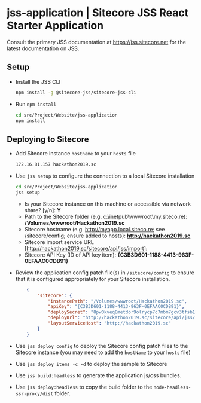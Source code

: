 # jss-application | Sitecore JSS React Starter Application

Consult the primary JSS documentation at https://jss.sitecore.net for the latest documentation on JSS.

## Setup

- Install the JSS CLI

    ```bash
    npm install -g @sitecore-jss/sitecore-jss-cli
    ```

- Run `npm install`

    ```bash
    cd src/Project/Website/jss-application
    npm install
    ```

## Deploying to Sitecore

* Add Sitecore instance `hostname` to your `hosts` file

    ```bash
    172.16.81.157 hackathon2019.sc
    ```

* Use `jss setup` to configure the connection to a local Sitecore installation

    ```bash
    cd src/Project/Website/jss-application
    jss setup
    ```

    - Is your Sitecore instance on this machine or accessible via network share? [y/n]: **Y**
    - Path to the Sitecore folder (e.g. c:\inetpub\wwwroot\my.siteco.re): **/Volumes/wwwroot/Hackathon2019.sc**
    - Sitecore hostname (e.g. http://myapp.local.siteco.re; see /sitecore/config; ensure added to hosts): **http://hackathon2019.sc**
    - Sitecore import service URL [http://hackathon2019.sc/sitecore/api/jss/import]:
    - Sitecore API Key (ID of API key item): **{C3B3D601-1188-4413-963F-0EFAAC0CDB91}**

* Review the application config patch file(s) in `/sitecore/config` to ensure that it is configured appropriately for your Sitecore installation. 

    ```json
        {
            "sitecore": {
                "instancePath": "/Volumes/wwwroot/Hackathon2019.sc",
                "apiKey": "{C3B3D601-1188-4413-963F-0EFAAC0CDB91}",
                "deploySecret": "8pw0kveq8metdor9olrycp7c7mbm7gcv3tfsb1ojz",
                "deployUrl": "http://hackathon2019.sc/sitecore/api/jss/import",
                "layoutServiceHost": "http://hackathon2019.sc"
            }
        }
    ```
* Use `jss deploy config` to deploy the Sitecore config patch files to the Sitecore instance (you may need to add the `hostName` to your `hosts` file)
* Use `jss deploy items -c -d` to deploy the sample to Sitecore
* Use `jss build:headless` to generate the application js/css bundles.
* Use `jss deploy:headless` to copy the build folder to the `node-headless-ssr-proxy/dist` folder.
